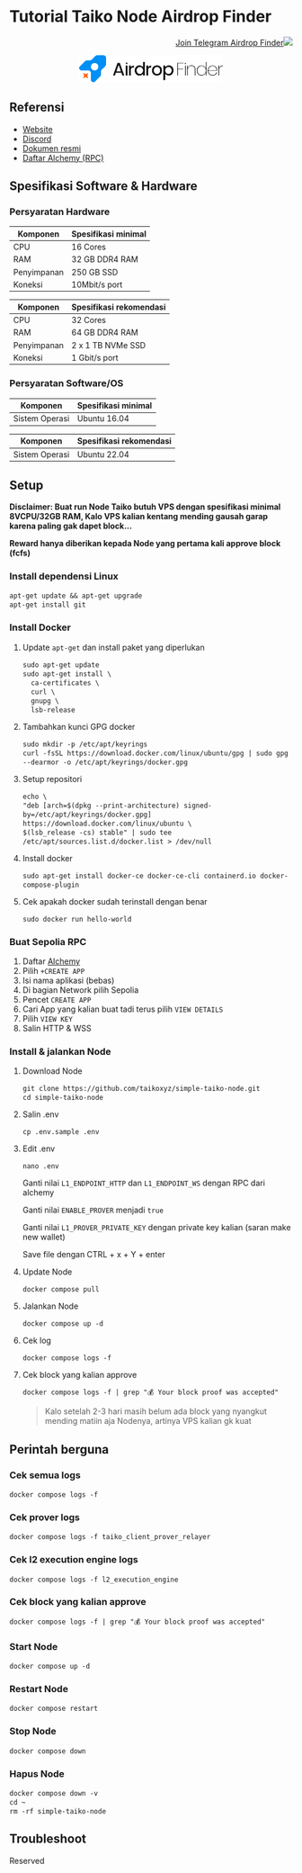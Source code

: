 # Tutorial Taiko Node Airdrop Finder

<p style="font-size:14px" align="right">
<a href="https://t.me/airdropfind" target="_blank">Join Telegram Airdrop Finder<img src="https://user-images.githubusercontent.com/50621007/183283867-56b4d69f-bc6e-4939-b00a-72aa019d1aea.png" width="30"/></a>
</p>

<p align="center">
  <img height="auto" width="auto" src="https://raw.githubusercontent.com/bayy420-999/airdropfind/main/NavIcon.png">
</p>

## Referensi

* [Website](https://taiko.xyz/)
* [Discord](https://discord.gg/taikoxyz)
* [Dokumen resmi](https://taiko.xyz/docs/guides/run-a-node#view-the-live-data-streams-of-your-running-containers)
* [Daftar Alchemy (RPC)](https://auth.alchemy.com/signup?redirectUrl=https%3A%2F%2Fdashboard.alchemy.com%2Fsignup%2F%3Freferrer_origin%3DDIRECT)

## Spesifikasi Software & Hardware

### Persyaratan Hardware

| Komponen | Spesifikasi minimal |
|----------|---------------------|
|CPU|16 Cores|
|RAM|32 GB DDR4 RAM|
|Penyimpanan|250 GB SSD|
|Koneksi|10Mbit/s port|

| Komponen | Spesifikasi rekomendasi |
|----------|---------------------|
|CPU|32 Cores|
|RAM|64 GB DDR4 RAM|
|Penyimpanan|2 x 1 TB NVMe SSD|
|Koneksi|1 Gbit/s port|

### Persyaratan Software/OS

| Komponen | Spesifikasi minimal |
|----------|---------------------|
|Sistem Operasi|Ubuntu 16.04|

| Komponen | Spesifikasi rekomendasi |
|----------|---------------------|
|Sistem Operasi|Ubuntu 22.04|

## Setup

**Disclaimer: Buat run Node Taiko butuh VPS dengan spesifikasi minimal 8VCPU/32GB RAM, Kalo VPS kalian kentang mending gausah garap karena paling gak dapet block...** 

**Reward hanya diberikan kepada Node yang pertama kali approve block (fcfs)**

### Install dependensi Linux

```console
apt-get update && apt-get upgrade
apt-get install git
```

### Install Docker

1. Update `apt-get` dan install paket yang diperlukan
   ```console
   sudo apt-get update
   sudo apt-get install \
     ca-certificates \
     curl \
     gnupg \
     lsb-release
   ```
2. Tambahkan kunci GPG docker
   ```console
   sudo mkdir -p /etc/apt/keyrings
   curl -fsSL https://download.docker.com/linux/ubuntu/gpg | sudo gpg --dearmor -o /etc/apt/keyrings/docker.gpg
   ```
3. Setup repositori
   ```console
   echo \
   "deb [arch=$(dpkg --print-architecture) signed-by=/etc/apt/keyrings/docker.gpg] https://download.docker.com/linux/ubuntu \
   $(lsb_release -cs) stable" | sudo tee /etc/apt/sources.list.d/docker.list > /dev/null
   ```
4. Install docker
   ```console
   sudo apt-get install docker-ce docker-ce-cli containerd.io docker-compose-plugin
   ```
5. Cek apakah docker sudah terinstall dengan benar
   ```console
   sudo docker run hello-world
   ```

### Buat Sepolia RPC

1. Daftar [Alchemy](https://auth.alchemy.com/signup?redirectUrl=https%3A%2F%2Fdashboard.alchemy.com%2Fsignup%2F%3Freferrer_origin%3DDIRECT)
2. Pilih `+CREATE APP`
3. Isi nama aplikasi (bebas)
4. Di bagian Network pilih Sepolia
5. Pencet `CREATE APP`
6. Cari App yang kalian buat tadi terus pilih `VIEW DETAILS`
7. Pilih `VIEW KEY`
8. Salin HTTP & WSS

### Install & jalankan Node

1. Download Node
   ```console
   git clone https://github.com/taikoxyz/simple-taiko-node.git
   cd simple-taiko-node
   ```
2. Salin .env
   ```console
   cp .env.sample .env
   ```
3. Edit .env
   ```console
   nano .env
   ```
   Ganti nilai `L1_ENDPOINT_HTTP` dan `L1_ENDPOINT_WS` dengan RPC dari alchemy

   Ganti nilai `ENABLE_PROVER` menjadi `true`
   
   Ganti nilai `L1_PROVER_PRIVATE_KEY` dengan private key kalian (saran make new wallet)
   
   Save file dengan CTRL + x + Y + enter
4. Update Node
   ```console
   docker compose pull
   ```
5. Jalankan Node
   ```console
   docker compose up -d
   ```
6. Cek log
   ```console
   docker compose logs -f 
   ```
7. Cek block yang kalian approve
   ```console
   docker compose logs -f | grep "💰 Your block proof was accepted"
   ```

   > Kalo setelah 2-3 hari masih belum ada block yang nyangkut mending matiin aja Nodenya, artinya VPS kalian gk kuat

## Perintah berguna
### Cek semua logs
```console
docker compose logs -f
```
### Cek prover logs
```console
docker compose logs -f taiko_client_prover_relayer
```
### Cek l2 execution engine logs
```console
docker compose logs -f l2_execution_engine
```
### Cek block yang kalian approve
```console
docker compose logs -f | grep "💰 Your block proof was accepted"
```
### Start Node
```console
docker compose up -d
```
### Restart Node
```console
docker compose restart
```
### Stop Node
```console
docker compose down
```
### Hapus Node
```console
docker compose down -v
cd ~
rm -rf simple-taiko-node
```

## Troubleshoot
Reserved
